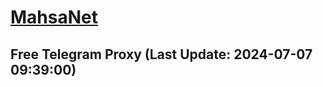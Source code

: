 
# [MahsaNet](https://t.me/mahsa_net)
## Free Telegram Proxy (Last Update: 2024-07-07 09:39:00)

    